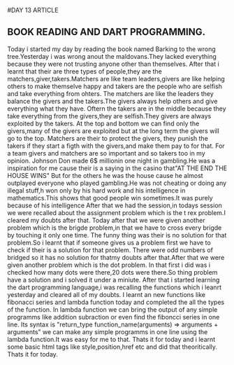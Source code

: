 #DAY 13 ARTICLE
## BOOK READING AND DART PROGRAMMING.
Today i started my day by reading the book named Barking to the wrong tree.Yesterday i was wrong anout the maldovans.They lacked everything because they were not trusting anyone other than themselves.
After that i learnt that their are three types of people,they are the matchers,giver,takers.Matchers are like team leaders,givers are like helping others to make themselve happy and takers are the people who are selfish and take everything from ohters.
The matchers are like the leaders they balance the givers and the takers.The givers always help others and give everything what they have.
Oftern the takers are in the middle because they take everything from the givers,they are selfish.They givers are always exploited by the takers.
At the top and bottom we can find only the givers,many of the givers are exploited but at the long term the givers will go to the top.
Matchers are their to protect the givers, they punish the takers if they start a figth with the givers,and make them pay to  for that.
For a team givers and matchers are so important and so takers too in my opinion.
Johnson Don made 6$ millionin one night in gambling.He was a inspiration for me cause their is a saying in the casino that"AT THE END THE HOUSE WINS"
But for the others he was the house cause he almost outplayed everyone who played gambling.He was not cheating or doing any illegal stuff,h won only by his hard work and his intelligence in mathematics.This shows that good people win sometimes.It was purely because of his intelligence
After that we had the session,in todays session we were  recalled about the assignment problem which is the t rex problem.I  cleared my doubts after that.
Today after that we were given another problem which is the brigde problem,in that we have to cross every brigde by touching it only one time.
The funny thing was their is no solution for that problem.So i learnt that if someone gives us a problem first we have to check if their is a solution for that problem.
There were odd numbers of bridged so it has  no solution for thatmy doubts after that.After that we were given another problem which is the dot problem.
In that first i did was i checked how many dots were there,20 dots were there.So thing problem have a solution and i solved it under a miniute.
After that i started learning the dart programming language,i was recalling the functions which i leanrt yesterday and cleared all of my doubts.
I learnt an new functions like fibonacci series and lambda function today and completed the all the types of the function.
In lambda function we can bring the output of any simple programms like addition subraction or even find the fiboncci series in one line.
Its syntax is "return_type function_name(arguments) => arguments + arguments" we can make any simple programms in one line using the lambda function.It was easy for me to that.
Thats it for today and i learnt some basic html tags like style,position,href etc and did that theoritically.
Thats it for today.   
  
